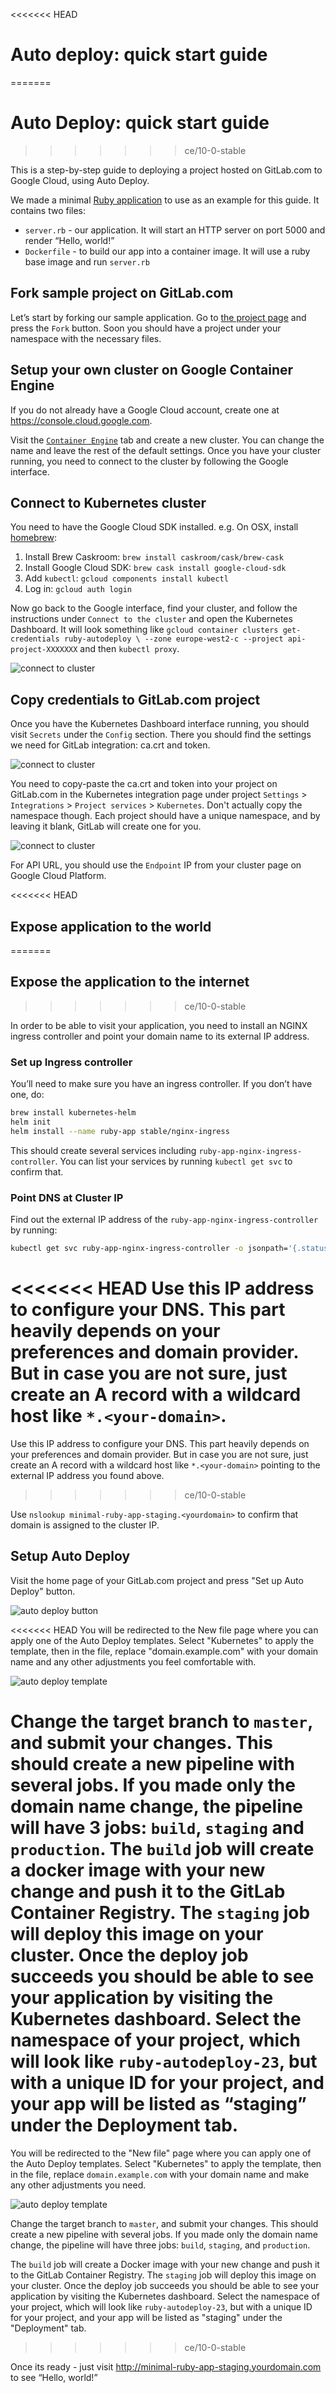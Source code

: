 <<<<<<< HEAD
# Auto deploy: quick start guide
=======
# Auto Deploy: quick start guide
>>>>>>> ce/10-0-stable

This is a step-by-step guide to deploying a project hosted on GitLab.com to Google Cloud, using Auto Deploy.

We made a minimal [Ruby application](https://gitlab.com/gitlab-examples/minimal-ruby-app) to use as an example for this guide. It contains two files:

* `server.rb` - our application. It will start an HTTP server on port 5000 and render “Hello, world!”
* `Dockerfile` - to build our app into a container image. It will use a ruby base image and run `server.rb`

## Fork sample project on GitLab.com

Let’s start by forking our sample application. Go to [the project page](https://gitlab.com/gitlab-examples/minimal-ruby-app) and press the `Fork` button. Soon you should have a project under your namespace with the necessary files.

## Setup your own cluster on Google Container Engine

If you do not already have a Google Cloud account, create one at https://console.cloud.google.com.

Visit the [`Container Engine`](https://console.cloud.google.com/kubernetes/list) tab and create a new cluster. You can change the name and leave the rest of the default settings. Once you have your cluster running, you need to connect to the cluster by following the Google interface.

## Connect to Kubernetes cluster

You need to have the Google Cloud SDK installed. e.g.
On OSX, install [homebrew](https://brew.sh):

1. Install Brew Caskroom: `brew install caskroom/cask/brew-cask`
2. Install Google Cloud SDK: `brew cask install google-cloud-sdk`
3. Add `kubectl`: `gcloud components install kubectl`
4. Log in: `gcloud auth login`

Now go back to the Google interface, find your cluster, and follow the instructions under `Connect to the cluster` and open the Kubernetes Dashboard. It will look something like `gcloud container clusters get-credentials ruby-autodeploy \ --zone europe-west2-c --project api-project-XXXXXXX` and then `kubectl proxy`.

![connect to cluster](img/guide_connect_cluster.png)

## Copy credentials to GitLab.com project

Once you have the Kubernetes Dashboard interface running, you should visit `Secrets` under the  `Config` section. There you should find the settings we need for GitLab integration: ca.crt and token.

![connect to cluster](img/guide_secret.png)

You need to copy-paste the ca.crt and token into your project on GitLab.com in the Kubernetes integration page under project `Settings` > `Integrations` > `Project services` > `Kubernetes`. Don't actually copy the namespace though. Each project should have a unique namespace, and by leaving it blank, GitLab will create one for you.

![connect to cluster](img/guide_integration.png)

For API URL, you should use the `Endpoint` IP from your cluster page on Google Cloud Platform.

<<<<<<< HEAD
## Expose application to the world
=======
## Expose the application to the internet
>>>>>>> ce/10-0-stable

In order to be able to visit your application, you need to install an NGINX ingress controller and point your domain name to its external IP address.

### Set up Ingress controller

You’ll need to make sure you have an ingress controller. If you don’t have one, do:

```sh
brew install kubernetes-helm
helm init
helm install --name ruby-app stable/nginx-ingress
```

This should create several services including `ruby-app-nginx-ingress-controller`. You can list your services by running `kubectl get svc` to confirm that.

### Point DNS at Cluster IP

Find out the external IP address of the `ruby-app-nginx-ingress-controller` by running:

```sh
kubectl get svc ruby-app-nginx-ingress-controller -o jsonpath='{.status.loadBalancer.ingress[0].ip}'
```

<<<<<<< HEAD
Use this IP address to configure your DNS. This part heavily depends on your preferences and domain provider. But in case you are not sure, just create an A record with a wildcard host like `*.<your-domain>`.
=======
Use this IP address to configure your DNS. This part heavily depends on your preferences and domain provider. But in case you are not sure, just create an A record with a wildcard host like `*.<your-domain>` pointing to the external IP address you found above.
>>>>>>> ce/10-0-stable

Use `nslookup minimal-ruby-app-staging.<yourdomain>` to confirm that domain is assigned to the cluster IP.

## Setup Auto Deploy

Visit the home page of your GitLab.com project and press "Set up Auto Deploy" button.

![auto deploy button](img/auto_deploy_btn.png)

<<<<<<< HEAD
You will be redirected to the New file page where you can apply one of the Auto Deploy templates. Select "Kubernetes" to apply the template, then in the file, replace "domain.example.com" with your domain name and any other adjustments you feel comfortable with.

![auto deploy template](img/auto_deploy_dropdown.png)

Change the target branch to `master`, and submit your changes. This should create a new pipeline with several jobs. If you made only the domain name change, the pipeline will have 3 jobs: `build`, `staging` and `production`. The `build` job will create a docker image with your new change and push it to the GitLab Container Registry. The `staging` job will deploy this image on your cluster. Once the deploy job succeeds you should be able to see your application by visiting the Kubernetes dashboard. Select the namespace of your project, which will look like `ruby-autodeploy-23`, but with a unique ID for your project, and your app will be listed as “staging” under the Deployment tab.
=======
You will be redirected to the "New file" page where you can apply one of the Auto Deploy templates. Select "Kubernetes" to apply the template, then in the file, replace `domain.example.com` with your domain name and make any other adjustments you need.

![auto deploy template](img/auto_deploy_dropdown.png)

Change the target branch to `master`, and submit your changes. This should create
a new pipeline with several jobs. If you made only the domain name change, the
pipeline will have three jobs: `build`, `staging`, and `production`.

The `build` job will create a Docker image with your new change and push it to
the GitLab Container Registry. The `staging` job will deploy this image on your
cluster. Once the deploy job succeeds you should be able to see your application by
visiting the Kubernetes dashboard. Select the namespace of your project, which
will look like `ruby-autodeploy-23`, but with a unique ID for your project, and
your app will be listed as "staging" under the "Deployment" tab.
>>>>>>> ce/10-0-stable

Once its ready - just visit http://minimal-ruby-app-staging.yourdomain.com to see “Hello, world!”
